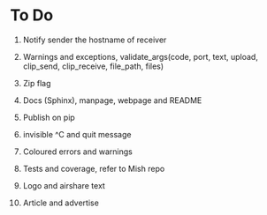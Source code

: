 # To Do

1. Notify sender the hostname of receiver

2. Warnings and exceptions, validate_args(code, port, text, upload, clip_send, clip_receive, file_path, files)

3. Zip flag

4. Docs (Sphinx), manpage, webpage and README

5. Publish on pip

6. invisible ^C and quit message

7. Coloured errors and warnings

8. Tests and coverage, refer to Mish repo

9. Logo and airshare text

10. Article and advertise
